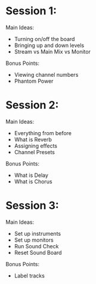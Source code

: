 # Session 1:

Main Ideas:
- Turning on/off the board
- Bringing up and down levels
- Stream vs Main Mix vs Monitor

Bonus Points:
- Viewing channel numbers
- Phantom Power

# Session 2:

Main Ideas:
- Everything from before
- What is Reverb
- Assigning effects
- Channel Presets

Bonus Points:
- What is Delay
- What is Chorus

# Session 3:

Main Ideas:
- Set up instruments
- Set up monitors
- Run Sound Check
- Reset Sound Board

Bonus Points:
- Label tracks
